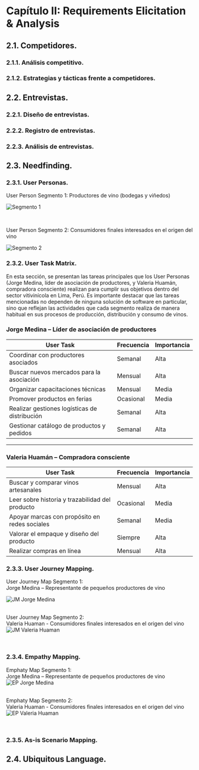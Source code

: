 # Capítulo II: Requirements Elicitation & Analysis

## 2.1. Competidores.

### 2.1.1. Análisis competitivo.

### 2.1.2. Estrategias y tácticas frente a competidores.

## 2.2. Entrevistas.

### 2.2.1. Diseño de entrevistas.

### 2.2.2. Registro de entrevistas.

### 2.2.3. Análisis de entrevistas.

## 2.3. Needfinding.

### 2.3.1. User Personas.

User Person Segmento 1: Productores de vino (bodegas y viñedos)

![Segmento 1](https://imgur.com/SReLM6N.jpg)

<br>

User Person Segmento 2: Consumidores finales interesados en el origen del vino

![Segmento 2](https://imgur.com/chY5PEV.jpg)


### 2.3.2. User Task Matrix.
En esta sección, se presentan las tareas principales que los User Personas (Jorge Medina, líder de asociación de productores, y Valeria Huamán, compradora consciente) realizan para cumplir sus objetivos dentro del sector vitivinícola en Lima, Perú. Es importante destacar que las tareas mencionadas no dependen de ninguna solución de software en particular, sino que reflejan las actividades que cada segmento realiza de manera habitual en sus procesos de producción, distribución y consumo de vinos.

### Jorge Medina – Líder de asociación de productores

| User Task                                    | Frecuencia | Importancia |
|---------------------------------------------|------------|-------------|
| Coordinar con productores asociados          | Semanal    | Alta        |
| Buscar nuevos mercados para la asociación    | Mensual    | Alta        |
| Organizar capacitaciones técnicas            | Mensual    | Media       |
| Promover productos en ferias                 | Ocasional  | Media       |
| Realizar gestiones logísticas de distribución| Semanal    | Alta        |
| Gestionar catálogo de productos y pedidos    | Semanal    | Alta        |

---

### Valeria Huamán – Compradora consciente

| User Task                                         | Frecuencia | Importancia |
|--------------------------------------------------|------------|-------------|
| Buscar y comparar vinos artesanales              | Mensual    | Alta        |
| Leer sobre historia y trazabilidad del producto  | Ocasional  | Media       |
| Apoyar marcas con propósito en redes sociales    | Semanal    | Media       |
| Valorar el empaque y diseño del producto         | Siempre    | Alta        |
| Realizar compras en línea                        | Mensual    | Alta        |

### 2.3.3. User Journey Mapping.
User Journey Map Segmento 1:<br>
Jorge Medina – Representante de pequeños productores de vino

![JM Jorge Medina](https://imgur.com/ObOqPHU.jpg)
<br>
<br>

User Journey Map Segmento 2: <br>
Valeria Huaman - Consumidores finales interesados en el origen del vino
![JM Valeria Huaman](https://imgur.com/JXFf62t.jpg)

<br>

### 2.3.4. Empathy Mapping.
Emphaty Map Segmento 1: <br>
Jorge Medina – Representante de pequeños productores de vino
![EP Jorge Medina](https://imgur.com/qswhGPY.jpg)
<br>
<br>

Emphaty Map Segmento 2: <br>
Valeria Huaman - Consumidores finales interesados en el origen del vino
![EP Valeria Huaman](https://imgur.com/no78P9Q.jpg)

<br>

### 2.3.5. As-is Scenario Mapping.



## 2.4. Ubiquitous Language.
